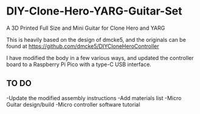 # DIY-Clone-Hero-YARG-Guitar-Set
A 3D Printed Full Size and Mini Guitar for Clone Hero and YARG

This is heavily based on the design of dmcke5, and the originals can be found at https://github.com/dmcke5/DIYCloneHeroController

I have modified the body in a few various ways, and updated the controller board to a Raspberry Pi Pico with a type-C USB interface.


## TO DO
-Update the modified assembly instructions
-Add materials list
-Micro Guitar design/build
-Micro controller software tutorial